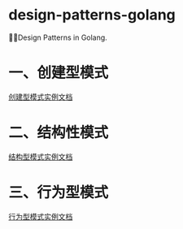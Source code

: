 # design-patterns-golang
🐝🐝Design Patterns in Golang.

# 一、创建型模式
[创建型模式实例文档](docs/creational.md)

# 二、结构性模式
[结构型模式实例文档](docs/structural.md)

# 三、行为型模式
[行为型模式实例文档](docs/behavioral.md)
